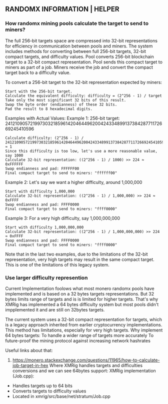 ## RANDOMX INFORMATION | HELPER

### How randomx mining pools calculate the target to send to miners?

The full 256-bit targets space are compressed into 32-bit representations for efficiency in communication between pools and miners.
The system includes methods for converting between full 256-bit targets, 32-bit compact targets, and difficulty values.
Pool converts 256-bit blockchain target to a 32-bit compact representation.
Pool sends this compact target to miners as part of a job.
Miners receive the job and convert the compact target back to a difficulty value.

To convert a 256-bit target to the 32-bit representation expected by miners:

    Start with the 256-bit target.
    Calculate the equivalent difficulty: difficulty = (2^256 - 1) / target
    Take only the most significant 32 bits of this result.
    Swap the byte order (endianness) of these 32 bits.
    Pad the result to 8 hexadecimal digits.

Examples with Actual Values: Example 1:
256-bit target: 241210905721997303218596142046449620042433489913738428771172669245410596

    Calculate difficulty: (2^256 - 1) / 241210905721997303218596142046449620042433489913738428771172669245410596 ≈ 1
    Since this difficulty is too low, let's use a more reasonable value, say 1000
    Calculate 32-bit representation: ((2^256 - 1) / 1000) >> 224 ≈ 0xFFFFFF
    Swap endianness and pad: FFFFFF00
    Final compact target to send to miners: "ffffff00"

Example 2:
Let's say we want a higher difficulty, around 1,000,000

    Start with difficulty 1,000,000
    Calculate 32-bit representation: ((2^256 - 1) / 1,000,000) >> 224 ≈ 0xFFFF
    Swap endianness and pad: FFFF0000
    Final compact target to send to miners: "ffff0000"

Example 3:
For a very high difficulty, say 1,000,000,000

    Start with difficulty 1,000,000,000
    Calculate 32-bit representation: ((2^256 - 1) / 1,000,000,000) >> 224 ≈ 0xFFFF
    Swap endianness and pad: FFFF0000
    Final compact target to send to miners: "ffff0000"

Note that in the last two examples, due to the limitations of the 32-bit representation, very high targets may result in the same compact target. This is one of the limitations of this legacy system.

###  Use larger difficulty represention

Current Implementation foolows what most monero randomx pools have implemented and is based on a 32 bytes targets representations. But 32 bytes limits range of targets and is is limited for higher targets. That's why XMRig has implemented a 64 bytes difficulty system but most pools didn't impplemented it and are still on 32bytes targets.

The current system uses a 32-bit compact representation for targets, which is a legacy approach inherited from earlier cryptocurrency implementations. This method has limitations, especially for very high targets.
Why implement 64 bytes targets:
    To handle a wider range of targets more accurately
    To future-proof the mining protocol against increasing network hashrates


Useful links about that:

1. https://monero.stackexchange.com/questions/11965/how-to-calculate-job-target-in-hex
Where XMRig handles targets and difficulties conversions and we can see 64bytes support:
XMRig implementation (Job.cpp):
- Handles targets up to 64 bits
- Converts targets to difficulty values
- Located in xmrig/src/base/net/stratum/Job.cpp